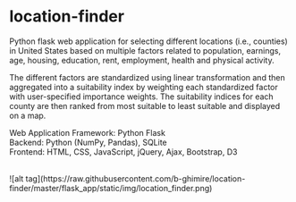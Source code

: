 # location-finder
Python flask web application for selecting different locations (i.e., counties) in United States based on multiple factors related to population, earnings, age, housing, education, rent, employment, health and physical activity. 

The different factors are standardized using linear transformation and then aggregated into a suitability index by weighting each standardized factor with user-specified importance weights. The suitability indices for each county are then ranked from most suitable to least suitable and displayed on a map.

Web Application Framework: Python Flask <br>
Backend: Python (NumPy, Pandas), SQLite <br>
Frontend: HTML, CSS, JavaScript, jQuery, Ajax, Bootstrap, D3

<br>
![alt tag](https://raw.githubusercontent.com/b-ghimire/location-finder/master/flask_app/static/img/location_finder.png)
